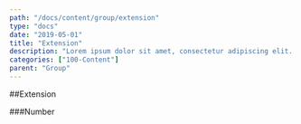 ```yaml
---
path: "/docs/content/group/extension"
type: "docs"
date: "2019-05-01"
title: "Extension"
description: "Lorem ipsum dolor sit amet, consectetur adipiscing elit. Nunc tempus laoreet leo sit amet iaculis."
categories: ["100-Content"]
parent: "Group"
---
```


##Extension

###Number

<demo>
  <div class="demo_item" data-iframe="demos/docs/content/group/number" data-name="number">
  </div>
</demo>
